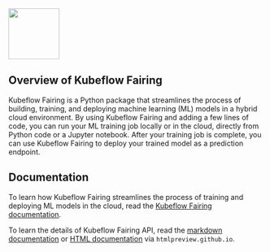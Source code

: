 <img src="https://www.kubeflow.org/images/logo.svg" width="100">

## Overview of Kubeflow Fairing

Kubeflow Fairing is a Python package that streamlines the process of building,
training, and deploying machine learning (ML) models in a hybrid cloud
environment. By using Kubeflow Fairing and adding a few lines of code, you can
run your ML training job locally or in the cloud, directly from Python code or
a Jupyter notebook. After your training job is complete, you can use Kubeflow
Fairing to deploy your trained model as a prediction endpoint.

## Documentation

To learn how Kubeflow Fairing streamlines the process of training and deploying
ML models in the cloud, read the [Kubeflow Fairing
documentation][fairing-overview]. 

To learn the details of Kubeflow Fairing API, read the
[markdown documentation][markdown-doc] or [HTML documentation][html-doc]
via `htmlpreview.github.io`.

[fairing-overview]: https://www.kubeflow.org/docs/fairing/fairing-overview/
[markdown-doc]: https://github.com/kubeflow/fairing/tree/master/docs/markdown
[html-doc]: http://htmlpreview.github.io/?https://github.com/kubeflow/fairing/blob/master/docs/html/kubeflow.fairing.html